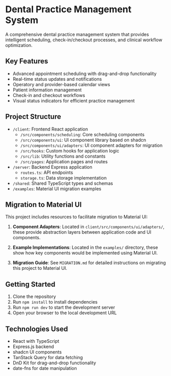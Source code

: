 # Dental Practice Management System

A comprehensive dental practice management system that provides intelligent scheduling, check-in/checkout processes, and clinical workflow optimization.

## Key Features

- Advanced appointment scheduling with drag-and-drop functionality
- Real-time status updates and notifications
- Operatory and provider-based calendar views
- Patient information management
- Check-in and checkout workflows
- Visual status indicators for efficient practice management

## Project Structure

- `/client`: Frontend React application
  - `/src/components/scheduling`: Core scheduling components
  - `/src/components/ui`: UI component library based on shadcn
  - `/src/components/ui/adapters`: UI component adapters for migration
  - `/src/hooks`: Custom hooks for application logic
  - `/src/lib`: Utility functions and constants
  - `/src/pages`: Application pages and routes
- `/server`: Backend Express application
  - `routes.ts`: API endpoints
  - `storage.ts`: Data storage implementation
- `/shared`: Shared TypeScript types and schemas
- `/examples`: Material UI migration examples

## Migration to Material UI

This project includes resources to facilitate migration to Material UI:

1. **Component Adapters**: Located in `client/src/components/ui/adapters/`, these provide abstraction layers between application code and UI components.

2. **Example Implementations**: Located in the `examples/` directory, these show how key components would be implemented using Material UI.

3. **Migration Guide**: See `MIGRATION.md` for detailed instructions on migrating this project to Material UI.

## Getting Started

1. Clone the repository
2. Run `npm install` to install dependencies
3. Run `npm run dev` to start the development server
4. Open your browser to the local development URL

## Technologies Used

- React with TypeScript
- Express.js backend
- shadcn UI components
- TanStack Query for data fetching
- DnD Kit for drag-and-drop functionality
- date-fns for date manipulation